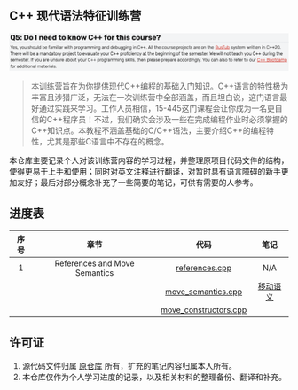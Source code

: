 ## C++ 现代语法特征训练营

![image-20250825222353105](assets/image-20250825222353105.png)

> 本训练营旨在为你提供现代C++编程的基础入门知识。C++语言的特性极为丰富且涉猎广泛，无法在一次训练营中全部涵盖，而且坦白说，这门语言最好通过实践来学习。工作人员相信，15-445这门课程会让你成为一名更自信的C++程序员！不过，我们确实会涉及一些在完成编程作业时必须掌握的C++知识点。本教程不涵盖基础的C/C++语法，主要介绍C++的编程特性，尤其是那些C语言中不存在的概念。

本仓库主要记录个人对该训练营内容的学习过程，并整理原项目代码文件的结构，使得更易于上手和使用；同时对英文注释进行翻译，对暂时具有语言障碍的新手更加友好；最后对部分概念补充了一些简要的笔记，可供有需要的人参考。



## 进度表

| 序号 |             章节              |                             代码                             |                   笔记                   |
| :--: | :---------------------------: | :----------------------------------------------------------: | :--------------------------------------: |
|  1   | References and Move Semantics | <a href="1 - References and Move Semantics/references.cpp">references.cpp</a> |                   N/A                    |
|      |                               | <a href="1 - References and Move Semantics/move_semantics.cpp">move_semantics.cpp</a> | <a href="notes/移动语义.md">移动语义</a> |
|      |                               | <a href="1 - References and Move Semantics/move_constructors.cpp">move_constructors.cpp</a> |                                          |



## 许可证

1. 源代码文件归属 <a href="https://github.com/cmu-db/15445-bootcamp">原仓库</a> 所有，扩充的笔记内容归属本人所有。
2. 本仓库仅作为个人学习进度的记录，以及相关材料的整理备份、翻译和补充。